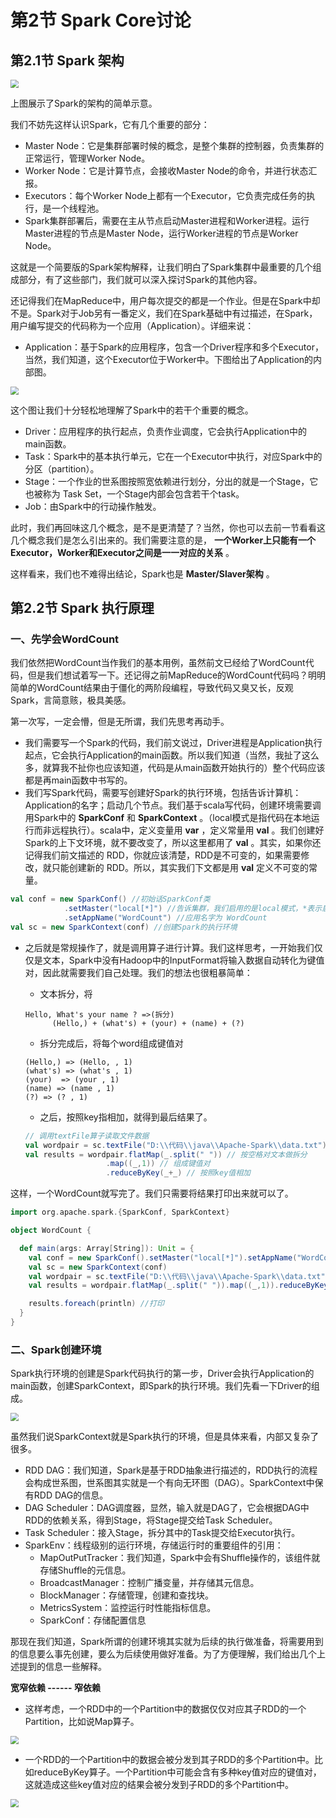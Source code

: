 # 第2节 Spark Core讨论

## 第2.1节 Spark 架构

<img src="https://github.com/luzhouxiaobai/Big-Data-Review/blob/master/file/spark/spark架构.jpg" style="zoom:80%;" />

上图展示了Spark的架构的简单示意。

我们不妨先这样认识Spark，它有几个重要的部分：

- Master Node：它是集群部署时候的概念，是整个集群的控制器，负责集群的正常运行，管理Worker Node。
- Worker Node：它是计算节点，会接收Master Node的命令，并进行状态汇报。
- Executors：每个Worker Node上都有一个Executor，它负责完成任务的执行，是一个线程池。
- Spark集群部署后，需要在主从节点启动Master进程和Worker进程。运行Master进程的节点是Master Node，运行Worker进程的节点是Worker Node。

这就是一个简要版的Spark架构解释，让我们明白了Spark集群中最重要的几个组成部分，有了这些部门，我们就可以深入探讨Spark的其他内容。

还记得我们在MapReduce中，用户每次提交的都是一个作业。但是在Spark中却不是。Spark对于Job另有一番定义，我们在Spark基础中有过描述，在Spark，用户编写提交的代码称为一个应用（Application）。详细来说：

- Application：基于Spark的应用程序，包含一个Driver程序和多个Executor，当然，我们知道，这个Executor位于Worker中。下图给出了Application的内部图。

<img src="https://github.com/luzhouxiaobai/Big-Data-Review/blob/master/file/spark/application.jpg" style="zoom:80%;" />

这个图让我们十分轻松地理解了Spark中的若干个重要的概念。

- Driver：应用程序的执行起点，负责作业调度，它会执行Application中的main函数。
- Task：Spark中的基本执行单元，它在一个Executor中执行，对应Spark中的分区（partition）。
- Stage：一个作业的世系图按照宽依赖进行划分，分出的就是一个Stage，它也被称为 Task Set，一个Stage内部会包含若干个task。
- Job：由Spark中的行动操作触发。

此时，我们再回味这几个概念，是不是更清楚了？当然，你也可以去前一节看看这几个概念我们是怎么引出来的。我们需要注意的是， **一个Worker上只能有一个Executor，Worker和Executor之间是一一对应的关系** 。

这样看来，我们也不难得出结论，Spark也是 **Master/Slaver架构** 。

## 第2.2节 Spark 执行原理

### 一、先学会WordCount

我们依然把WordCount当作我们的基本用例，虽然前文已经给了WordCount代码，但是我们想试着写一下。还记得之前MapReduce的WordCount代码吗？明明简单的WordCount结果由于僵化的两阶段编程，导致代码又臭又长，反观Spark，言简意赅，极具美感。

第一次写，一定会懵，但是无所谓，我们先思考再动手。

- 我们需要写一个Spark的代码，我们前文说过，Driver进程是Application执行起点，它会执行Application的main函数。所以我们知道（当然，我扯了这么多，就算我不扯你也应该知道，代码是从main函数开始执行的）整个代码应该都是再main函数中书写的。
- 我们写Spark代码，需要写创建好Spark的执行环境，包括告诉计算机：Application的名字；启动几个节点。我们基于scala写代码，创建环境需要调用Spark中的 **SparkConf** 和 **SparkContext** 。（local模式是指代码在本地运行而非远程执行）。scala中，定义变量用 **var** ，定义常量用 **val** 。我们创建好Spark的上下文环境，就不要改变了，所以这里都用了 **val** 。其实，如果你还记得我们前文描述的 RDD，你就应该清楚，RDD是不可变的，如果需要修改，就只能创建新的 RDD。所以，其实我们下文都是用 **val** 定义不可变的常量。

```scala
val conf = new SparkConf() //初始话SparkConf类
			.setMaster("local[*]") //告诉集群，我们启用的是local模式，*表示启用尽可能多的节点，你可以把*改成具体数字
			.setAppName("WordCount") //应用名字为 WordCount
val sc = new SparkContext(conf) //创建Spark的执行环境
```

- 之后就是常规操作了，就是调用算子进行计算。我们这样思考，一开始我们仅仅是文本，Spark中没有Hadoop中的InputFormat将输入数据自动转化为键值对，因此就需要我们自己处理。我们的想法也很粗暴简单：

  - 文本拆分，将

  ```
  Hello, What's your name ? =>(拆分) 
  		(Hello,) + (what's) + (your) + (name) + (?)
  ```

  - 拆分完成后，将每个word组成键值对

  ```
  (Hello,) => (Hello, , 1)
  (what's) => (what's , 1)
  (your)  => (your , 1)
  (name) => (name , 1)
  (?) => (? , 1)
  ```

  - 之后，按照key指相加，就得到最后结果了。

  ```scala
  // 调用textFile算子读取文件数据
  val wordpair = sc.textFile("D:\\代码\\java\\Apache-Spark\\data.txt")
  val results = wordpair.flatMap(_.split(" ")) // 按空格对文本做拆分
  					.map((_,1)) // 组成键值对
  					.reduceByKey(_+_) // 按照key值相加
  ```

这样，一个WordCount就写完了。我们只需要将结果打印出来就可以了。

```scala
import org.apache.spark.{SparkConf, SparkContext}

object WordCount {

  def main(args: Array[String]): Unit = {
    val conf = new SparkConf().setMaster("local[*]").setAppName("WordCount") 
    val sc = new SparkContext(conf)
    val wordpair = sc.textFile("D:\\代码\\java\\Apache-Spark\\data.txt") 
    val results = wordpair.flatMap(_.split(" ")).map((_,1)).reduceByKey(_+_)

    results.foreach(println) //打印
  }
}
```

### 二、Spark创建环境

Spark执行环境的创建是Spark代码执行的第一步，Driver会执行Application的main函数，创建SparkContext，即Spark的执行环境。我们先看一下Driver的组成。

<img src="https://github.com/luzhouxiaobai/Big-Data-Review/blob/master/file/spark/sparkenv.jpg" style="zoom:80%;" />

虽然我们说SparkContext就是Spark执行的环境，但是具体来看，内部又复杂了很多。

- RDD DAG：我们知道，Spark是基于RDD抽象进行描述的，RDD执行的流程会构成世系图，世系图其实就是一个有向无环图（DAG）。SparkContext中保有RDD DAG的信息。
- DAG Scheduler：DAG调度器，显然，输入就是DAG了，它会根据DAG中RDD的依赖关系，得到Stage，将Stage提交给Task Scheduler。
- Task Scheduler：接入Stage，拆分其中的Task提交给Executor执行。
- SparkEnv：线程级别的运行环境，存储运行时的重要组件的引用：
  - MapOutPutTracker：我们知道，Spark中会有Shuffle操作的，该组件就存储Shuffle的元信息。
  - BroadcastManager：控制广播变量，并存储其元信息。
  - BlockManager：存储管理，创建和查找块。
  - MetricsSystem：监控运行时性能指标信息。
  - SparkConf：存储配置信息

那现在我们知道，Spark所谓的创建环境其实就为后续的执行做准备，将需要用到的信息要么事先创建，要么为后续使用做好准备。为了方便理解，我们给出几个上述提到的信息一些解释。

**宽窄依赖 ------  窄依赖**

- 这样考虑，一个RDD中的一个Partition中的数据仅仅对应其子RDD的一个Partition，比如说Map算子。

<img src="https://github.com/luzhouxiaobai/Big-Data-Review/blob/master/file/spark/窄依赖.png" style="zoom:80%;" />

- 一个RDD的一个Partition中的数据会被分发到其子RDD的多个Partition中。比如reduceByKey算子。一个Partition中可能会含有多种key值对应的键值对，这就造成这些key值对应的结果会被分发到子RDD的多个Partition中。

<img src="https://github.com/luzhouxiaobai/Big-Data-Review/blob/master/file/spark/宽依赖.png" style="zoom:80%;" />

